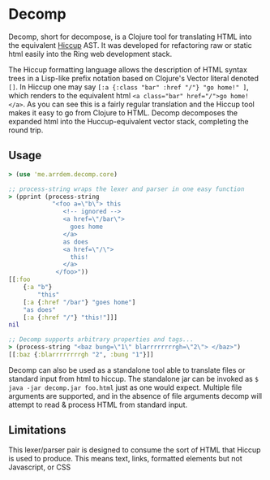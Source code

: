# Decomp

Decomp, short for decompose, is a Clojure tool for translating HTML into the
equivalent [Hiccup](https://github.com/weavejester/hiccup) AST. It was
developed for refactoring raw or static html easily into the Ring web
development stack.

The Hiccup formatting language allows the description of HTML syntax trees in
a Lisp-like prefix notation based on Clojure's Vector literal denoted `[]`. In
Hiccup one may say `[:a {:class "bar" :href "/"} "go home!" ]`, which renders
to the equivalent html `<a class="bar" href="/">go home!</a>`. As you can see
this is a fairly regular translation and the Hiccup tool makes it easy to go 
from Clojure to HTML. Decomp decomposes the expanded html into the 
Huccup-equivalent vector stack, completing the round trip.

## Usage

```clojure
> (use 'me.arrdem.decomp.core)

;; process-string wraps the lexer and parser in one easy function
> (pprint (process-string
            "<foo a=\"b\"> this
               <!-- ignored -->
               <a href=\"/bar\">
                 goes home
               </a>
               as does
               <a href=\"/\">
                 this!
               </a>
             </foo>"))
[[:foo
    {:a "b"}
        "this"
    [:a {:href "/bar"} "goes home"]
    "as does"
    [:a {:href "/"} "this!"]]]
nil

;; Decomp supports arbitrary properties and tags...
> (process-string "<baz bung=\"1\" blarrrrrrrrgh=\"2\"> </baz>")
[[:baz {:blarrrrrrrrgh "2", :bung "1"}]]
```

Decomp can also be used as a standalone tool able to translate files or standard
input from html to hiccup. The standalone jar can be invoked as
`$ java -jar decomp.jar foo.html` just as one would expect. Multiple file
arguments are supported, and in the absence of file arguments decomp will
attempt to read & process HTML from standard input.

## Limitations

This lexer/parser pair is designed to consume the sort of HTML that Hiccup is
used to produce. This means text, links, formatted elements but not Javascript,
or CSS <script> elements.

- Top-level comments and text will break the parser
- Unbalanced open and close tokens will also kill the parser
- Parser does not do error checking to ensure that matched open and closes have equivalent values, it assumes balanced pairs

## Todo
- Any sort of error handling or recovery
- Support for optionally terminated tokens such as `<li>`
- Support for self-terminating tokens such as `<script href=... />` and `<br>`

## Get Decomp

### Leiningen:
```Clojure
[me.arrdem.decomp "0.1.3"]
```

### Standalone:
[Standalone Jar](https://raw.github.com/arrdem/decomp/master/decomp.jar)

## License

Copyright © 2013 Reid "arrdem" McKenzie

Distributed under the Eclipse Public License, the same as Clojure.
